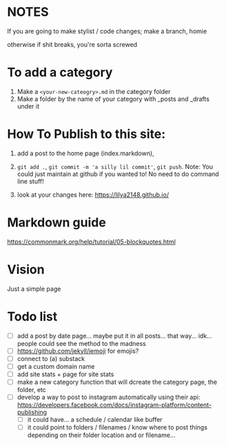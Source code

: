 # NOTES
If you are going to make stylist / code changes; make a branch, homie

otherwise if shit breaks, you're sorta screwed

# To add a category
1) Make a `<your-new-cateogry>.md` in the category folder
2) Make a folder by the name of your category with _posts and _drafts under it

# How To Publish to this site:

1) add a post to the home page (index.markdown), 

2) `git add .`, `git commit -m 'a silly lil commit'`, `git push`. Note: You could just maintain at github if you wanted to! No need to do command line stuff!

3) look at your changes here: https://lilya2148.github.io/

# Markdown guide
https://commonmark.org/help/tutorial/05-blockquotes.html

# Vision
Just a simple page


# 
# Todo list
- [ ] add a post by date page... maybe put it in all posts... that way... idk... people could see the method to the madness
- [ ] https://github.com/jekyll/jemoji for emojis?
- [ ] connect to (a) substack
- [ ] get a custom domain name
- [ ] add site stats + page for site stats
- [ ] make a new category function that will dcreate the category page, the folder, etc
- [ ] develop a way to post to instagram automatically using their api: https://developers.facebook.com/docs/instagram-platform/content-publishing
    - [ ] it could have... a schedule / calendar like buffer
    - [ ] it could point to folders / filenames / know where to post things depending on their folder location and or filename... 